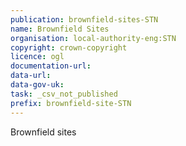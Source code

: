 ```yaml
---
publication: brownfield-sites-STN
name: Brownfield Sites
organisation: local-authority-eng:STN
copyright: crown-copyright
licence: ogl
documentation-url: 
data-url: 
data-gov-uk: 
task: _csv_not_published
prefix: brownfield-site-STN
---
```


Brownfield sites

